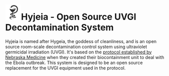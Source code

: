 # <img src="https://github.com/Hackerfarm/hyjeia/blob/master/images/hygeia.jpg" width="50">Hyjeia - Open Source UVGI Decontamination System

Hyjeia is named after Hygeia, the goddess of cleanliness, and is an open source room-scale decontamination control system using ultraviolet germicidal irradiation (UVGI). It's based on the [protocol established by Nebraska Medicine](https://www.nebraskamed.com/sites/default/files/documents/covid-19/n-95-decon-process.pdf) when they created their biocontainment unit to deal with the Ebola outbreak. This system is designed to be an open source replacement for the UVGI equipment used in the protocol.
